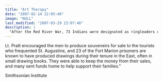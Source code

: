 ```yaml
---
title: "Art Therapy"
date: "2007-02-14 22:05:40"
image: "NULL"
last_modified: "2007-03-29 23:07:46"
description: |
  "After the Red River War, 73 Indians were designated as ringleaders of the rebellion and transported, in a reverse Trail of Tears, to Ft. Marion Florida. There, 23 would produce images of their former free lives, known today as Ledger Art..."
---
```


Lt. Pratt encouraged the men to produce souveneirs for sale to the tourists who frequented St. Augustine, and 23 of the Fort Marion prisoners are known to have produced drawings during their tenure in the East, often in small drawing books. They were able to keep the money from their sales, and many sent funds home to help support their families."

Smithsonian Institute
